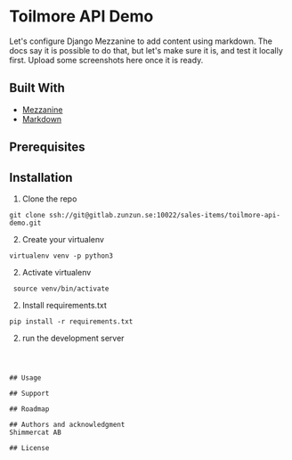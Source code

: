 # Toilmore API Demo

Let's configure Django Mezzanine to add content using markdown. The docs say it is possible to do that, but let's make sure it is, and test it locally first. Upload some screenshots here once it is ready.

## Built With
* [Mezzanine](http://mezzanine.jupo.org/)
* [Markdown](https://daringfireball.net/projects/markdown/)

## Prerequisites

## Installation
1. Clone the repo

```
git clone ssh://git@gitlab.zunzun.se:10022/sales-items/toilmore-api-demo.git
```

2. Create your virtualenv
```
virtualenv venv -p python3
```
2. Activate virtualenv
```
 source venv/bin/activate
```
2. Install requirements.txt
```
pip install -r requirements.txt
```
2. run the development server
```



## Usage

## Support

## Roadmap

## Authors and acknowledgment
Shimmercat AB

## License

